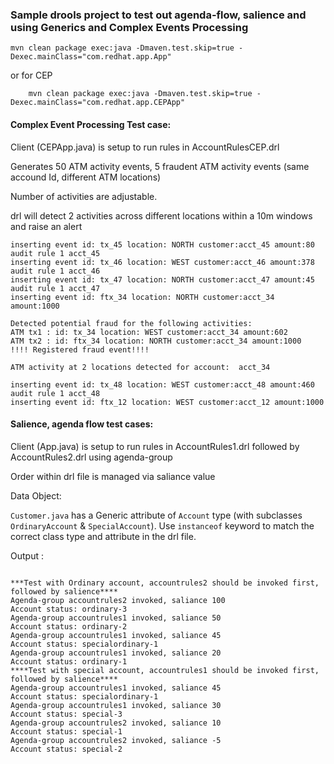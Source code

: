 ###	Sample drools project to test out agenda-flow, salience and using Generics and Complex Events Processing


	mvn clean package exec:java -Dmaven.test.skip=true -Dexec.mainClass="com.redhat.app.App"

or for CEP 

		mvn clean package exec:java -Dmaven.test.skip=true -Dexec.mainClass="com.redhat.app.CEPApp"

#### Complex Event Processing Test case:

Client (CEPApp.java) is setup to run rules in AccountRulesCEP.drl 

Generates 50 ATM activity events, 5 fraudent ATM activity events (same accound Id, different ATM locations)

Number of activities are adjustable.

drl will detect 2 activities across different locations within a 10m windows and raise an alert

```
inserting event id: tx_45 location: NORTH customer:acct_45 amount:80
audit rule 1 acct_45
inserting event id: tx_46 location: WEST customer:acct_46 amount:378
audit rule 1 acct_46
inserting event id: tx_47 location: NORTH customer:acct_47 amount:45
audit rule 1 acct_47
inserting event id: ftx_34 location: NORTH customer:acct_34 amount:1000

Detected potential fraud for the following activities: 
ATM tx1 : id: tx_34 location: WEST customer:acct_34 amount:602
ATM tx2 : id: ftx_34 location: NORTH customer:acct_34 amount:1000
!!!! Registered fraud event!!!!

ATM activity at 2 locations detected for account:  acct_34

inserting event id: tx_48 location: WEST customer:acct_48 amount:460
audit rule 1 acct_48
inserting event id: ftx_12 location: WEST customer:acct_12 amount:1000

```

#### Salience, agenda flow test cases:

Client (App.java) is setup to run rules in AccountRules1.drl followed by AccountRules2.drl using agenda-group

Order within drl file is managed via saliance value

Data Object:

`Customer.java` has a Generic attribute of `Account` type (with subclasses `OrdinaryAccount` & `SpecialAccount`). Use `instanceof` keyword to match the correct class type and attribute in the drl file.

Output :

```

***Test with Ordinary account, accountrules2 should be invoked first, followed by salience****
Agenda-group accountrules2 invoked, saliance 100
Account status: ordinary-3
Agenda-group accountrules1 invoked, saliance 50
Account status: ordinary-2
Agenda-group accountrules1 invoked, saliance 45 
Account status: specialordinary-1
Agenda-group accountrules1 invoked, saliance 20
Account status: ordinary-1
****Test with special account, accountrules1 should be invoked first, followed by salience****
Agenda-group accountrules1 invoked, saliance 45 
Account status: specialordinary-1
Agenda-group accountrules1 invoked, saliance 30
Account status: special-3
Agenda-group accountrules2 invoked, saliance 10
Account status: special-1
Agenda-group accountrules2 invoked, saliance -5
Account status: special-2

```
